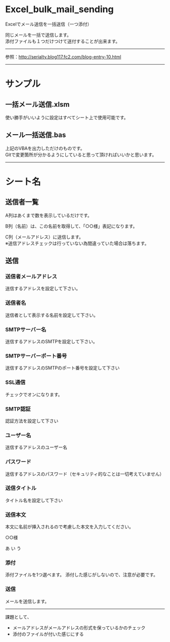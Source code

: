 # Excel_bulk_mail_sending
Excelでメール送信を一括送信（一つ添付）

同じメールを一括で送信します。  
添付ファイルも１つだけつけて送付することが出来ます。

****
参照：http://serialty.blog117.fc2.com/blog-entry-10.html

****
# サンプル #
## 一括メール送信.xlsm ##
使い勝手がいいように設定はすべてシート上で使用可能です。

## メール一括送信.bas ##
上記のVBAを出力しただけのものです。  
Gitで変更箇所が分かるようにしていると思って頂ければいいかと思います。

****

# シート名 #
## 送信者一覧 ##
A列はあくまで数を表示しているだけです。

B列（名前）は、この名前を取得して、「○○様」表記になります。

C列（メールアドレス）に送信します。  
※送信アドレスチェックは行っていない為間違っていた場合は落ちます。


## 送信 ##
### 送信者メールアドレス ###
送信するアドレスを設定して下さい。

### 送信者名 ###
送信者として表示する名前を設定して下さい。

### SMTPサーバー名 ###
送信するアドレスのSMTPを設定して下さい。

### SMTPサーバーポート番号 ###
送信するアドレスのSMTPのポート番号を設定して下さい

### SSL通信 ###
チェックでオンになります。

### SMTP認証 ###
認証方法を設定して下さい

### ユーザー名 ###
送信するアドレスのユーザー名

### パスワード ###
送信するアドレスのパスワード（セキュリティ的なことは一切考えていません）

### 送信タイトル ###
タイトル名を設定して下さい

### 送信本文 ###
本文に名前が挿入されるので考慮した本文を入力してください。

○○様

あ
い
う


### 添付 ###
添付ファイルを1つ選べます。
添付した感じがしないので、注意が必要です。

### 送信 ###
メールを送信します。


*****************************************************
課題として、

* メールアドレスがメールアドレスの形式を保っているかのチェック
* 添付のファイルが付いた感じにする
